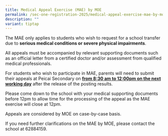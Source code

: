 ```yaml
---
title: Medical Appeal Exercise (MAE) by MOE
permalink: /sec-one-registration-2025/medical-appeal-exercise-mae-by-moe/
description: ""
variant: tiptap
---
```

<p>The MAE only applies to students who wish to request for a school transfer due to&nbsp;<strong>serious medical conditions or severe physical impairments</strong>.</p><p>All appeals must be accompanied by relevant supporting documents such as an official letter from a certified doctor and/or assessment from qualified medical professionals.</p><p>For students who wish to participate in MAE, parents will need to submit their appeals at Peicai Secondary on <strong><u>from 8:30 am to 12:00pm on the next working day</u></strong> after the release of the posting results.</p><p>Please come down to the school with your medical supporting documents before 12pm to allow time for the processing of the appeal as the MAE exercise will close at 12pm.</p><p>Appeals are considered by MOE on case-by-case basis.</p><p>If you need further clarifications on the MAE by MOE, please contact the school at 62884159.</p>